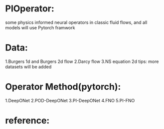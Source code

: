 # PIOperator:
some physics informed neural operators in classic fluid flows, and all models will use Pytorch framwork

# Data:
1.Burgers 1d and Burgers 2d flow
2.Darcy flow
3.NS equation 2d
tips: more datasets will be added 

# Operator Method(pytorch):
1.DeepONet
2.POD-DeepONet
3.PI-DeepONet
4.FNO
5.PI-FNO

# reference:
<test>
